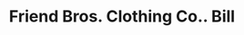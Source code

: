 ---
doi: 10.7916/D8V70WRT
date_other: '1900'
date_other_textual: 1900-1909
form: printed ephemera
genre:
- Invoices
name:
- Friend Bros. Clothing Co.
object_in_context_url: https://biggert.cul.columbia.edu/items/view/ave_biggert_01608
subject_hierarchical_geographic:
- Milwaukee, Wisconsin, United States
subject_name:
- Friend Bros. Clothing Co.
title: Friend Bros. Clothing Co.. Bill
sort_title: Friend Bros. Clothing Co.. Bill
call_number: ave_biggert_01608
coordinates:
- 43.05,-87.95
pid: ave_biggert_01608
identifiers: ave_biggert_01608
thumbnail: https://derivativo-1.library.columbia.edu/iiif/2/ldpd:343938/full/!256,256/0/native.jpg
permalink: /biggert/ave_biggert_01608/
layout: iiif-image-page
---